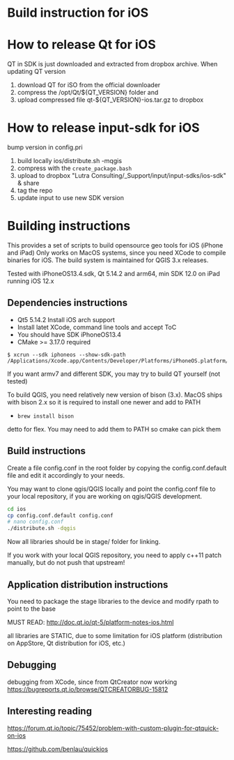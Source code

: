 # Build instruction for iOS

# How to release Qt for iOS 
QT in SDK is just downloaded and extracted
from dropbox archive. When updating QT version
1. download QT for iSO from the official downloader
2. compress the /opt/Qt/${QT_VERSION} folder and
3. upload compressed file qt-${QT_VERSION}-ios.tar.gz to dropbox

# How to release input-sdk for iOS 
bump version in config.pri
1. build locally ios/distribute.sh -mqgis
2. compress with the `create_package.bash`
2. upload to dropbox "Lutra Consulting/_Support/input/input-sdks/ios-sdk" & share
4. tag the repo
5. update input to use new SDK version



# Building instructions

This provides a set of scripts to build opensource geo tools for iOS (iPhone and iPad)
Only works on MacOS systems, since you need XCode to compile binaries for iOS. The build system is maintained for QGIS 3.x 
releases.

Tested with iPhoneOS13.4.sdk, Qt 5.14.2 and arm64, min SDK 12.0 on iPad running iOS 12.x

Dependencies instructions
-------------------------
- Qt5 5.14.2 Install iOS arch support
- Install latet XCode, command line tools and accept ToC
- You should have SDK iPhoneOS13.4
- CMake >= 3.17.0 required

```
$ xcrun --sdk iphoneos --show-sdk-path
/Applications/Xcode.app/Contents/Developer/Platforms/iPhoneOS.platform/Developer/SDKs/iPhoneOS13.4.sdk
```

If you want armv7 and different SDK, you may try to build QT yourself (not tested)

To build QGIS, you need relatively new version of bison (3.x). MacOS ships with bison 2.x
so it is required to install one newer and add to PATH
- `brew install bison`

detto for flex. You may need to add them to PATH so cmake can pick them

Build instructions
-----------
Create a file config.conf in the root folder by copying the config.conf.default
file and edit it accordingly to your needs.

You may want to clone qgis/QGIS locally and point the config.conf file to your local 
repository, if you are working on qgis/QGIS development. 

```sh
cd ios 
cp config.conf.default config.conf
# nano config.conf
./distribute.sh -dqgis
```

Now all libraries should be in stage/<architecture> folder for linking.

If you work with your local QGIS repository, you need to apply c++11 patch manually,
but do not push that upstream!


Application distribution instructions
-------------------------------------

You need to package the stage libraries to the device and modify rpath to point 
to the base

MUST READ: http://doc.qt.io/qt-5/platform-notes-ios.html

all libraries are STATIC, due to some limitation for iOS platform (distribution on AppStore, Qt
distribution for iOS, etc.)

Debugging
---------

debugging from XCode, since from QtCreator now working
https://bugreports.qt.io/browse/QTCREATORBUG-15812

Interesting reading
-------------------

https://forum.qt.io/topic/75452/problem-with-custom-plugin-for-qtquick-on-ios

https://github.com/benlau/quickios
